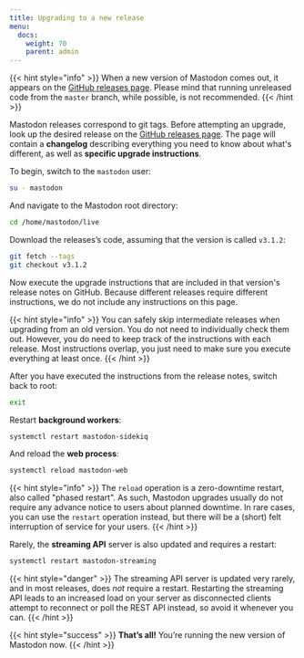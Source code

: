 ```yaml
---
title: Upgrading to a new release
menu:
  docs:
    weight: 70
    parent: admin
---
```


{{< hint style="info" >}}
When a new version of Mastodon comes out, it appears on the [GitHub releases page](https://github.com/mastodon/mastodon/releases). Please mind that running unreleased code from the `master` branch, while possible, is not recommended.
{{< /hint >}}

Mastodon releases correspond to git tags. Before attempting an upgrade, look up the desired release on the [GitHub releases page](https://github.com/mastodon/mastodon/releases). The page will contain a **changelog** describing everything you need to know about what's different, as well as **specific upgrade instructions**.

To begin, switch to the `mastodon` user:

```bash
su - mastodon
```

And navigate to the Mastodon root directory:

```bash
cd /home/mastodon/live
```

Download the releases’s code, assuming that the version is called `v3.1.2`:

```bash
git fetch --tags
git checkout v3.1.2
```

Now execute the upgrade instructions that are included in that version's release notes on GitHub. Because different releases require different instructions, we do not include any instructions on this page.

{{< hint style="info" >}}
You can safely skip intermediate releases when upgrading from an old version. You do not need to individually check them out. However, you do need to keep track of the instructions with each release. Most instructions overlap, you just need to make sure you execute everything at least once.
{{< /hint >}}

After you have executed the instructions from the release notes, switch back to root:

```bash
exit
```

Restart **background workers**:

```bash
systemctl restart mastodon-sidekiq
```

And reload the **web process**:

```bash
systemctl reload mastodon-web
```

{{< hint style="info" >}}
The `reload` operation is a zero-downtime restart, also called "phased restart". As such, Mastodon upgrades usually do not require any advance notice to users about planned downtime. In rare cases, you can use the `restart` operation instead, but there will be a (short) felt interruption of service for your users.
{{< /hint >}}

Rarely, the **streaming API** server is also updated and requires a restart:

```bash
systemctl restart mastodon-streaming
```

{{< hint style="danger" >}}
The streaming API server is updated very rarely, and in most releases, does *not* require a restart. Restarting the streaming API leads to an increased load on your server as disconnected clients attempt to reconnect or poll the REST API instead, so avoid it whenever you can.
{{< /hint >}}

{{< hint style="success" >}}
**That’s all!** You’re running the new version of Mastodon now.
{{< /hint >}}
